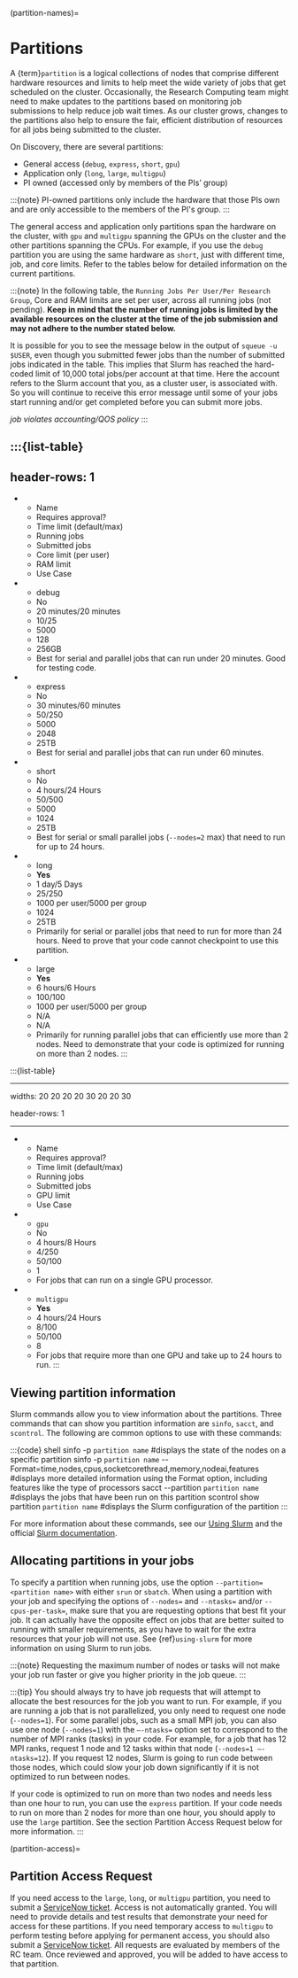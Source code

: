 (partition-names)=
# Partitions

A {term}`partition` is a logical collections of nodes that comprise different hardware resources and limits to help meet the wide variety of jobs that get scheduled on the cluster. Occasionally, the Research Computing team might need to make updates to the partitions based on monitoring job submissions to help reduce job wait times. As our cluster grows, changes to the partitions also help to ensure the fair, efficient distribution of resources for all jobs being submitted to the cluster.

On Discovery, there are several partitions:

- General access (`debug`, `express`, `short`, `gpu`)
- Application only (`long`, `large`, `multigpu`)
- PI owned (accessed only by members of the PIs’ group)

:::{note}
PI-owned partitions only include the hardware that those PIs own and are only accessible to the members of the PI's group.
:::

The general access and application only partitions span the hardware on the cluster, with `gpu` and `multigpu` spanning the GPUs on the cluster and the other partitions spanning the CPUs. For example, if you use the `debug` partition you are using the same hardware as `short`, just with different time, job, and core limits. Refer to the tables below for detailed information on the current partitions.

:::{note}
In the following table, the `Running Jobs Per User/Per Research Group`, Core and RAM limits are set per user, across all running jobs (not pending). **Keep in mind that the number of running jobs is limited by the available resources on the cluster at the time of the job submission and may not adhere to the number stated below.**

It is possible for you to see the message below in the output of `squeue -u $USER`, even though you submitted fewer jobs than the number of submitted jobs indicated in the table. This implies that Slurm has reached the hard-coded limit of 10,000 total jobs/per account at that time. Here the account refers to the Slurm account that you, as a cluster user, is associated with. So you will continue to receive this error message until some of your jobs start running and/or get completed before you can submit more jobs.

*job violates accounting/QOS policy*
:::

:::{list-table}
---
header-rows: 1
---
* - Name
  - Requires approval?
  - Time limit (default/max)
  - Running jobs
  - Submitted jobs
  - Core limit (per user)
  - RAM limit
  - Use Case
* - debug
  - No
  - 20 minutes/20 minutes
  - 10/25
  - 5000
  - 128
  - 256GB
  - Best for serial and parallel jobs that can run under 20 minutes. Good for testing code.
* - express
  - No
  - 30 minutes/60 minutes
  - 50/250
  - 5000
  - 2048
  - 25TB
  - Best for serial and parallel jobs that can run under 60 minutes.
* - short
  - No
  - 4 hours/24 Hours
  - 50/500
  - 5000
  - 1024
  - 25TB
  - Best for serial or small parallel jobs (``--nodes=2`` max) that need to run for up to 24 hours.
* - long
  - **Yes**
  - 1 day/5 Days
  - 25/250
  - 1000 per user/5000 per group
  - 1024
  - 25TB
  - Primarily for serial or parallel jobs that need to run for more than 24 hours. Need to prove that your code cannot checkpoint to use this partition.
* - large
  - **Yes**
  - 6 hours/6 Hours
  - 100/100
  - 1000 per user/5000 per group
  - N/A
  - N/A
  - Primarily for running parallel jobs that can efficiently use more than 2 nodes. Need to demonstrate that your code is optimized for running on more than 2 nodes.
:::

:::{list-table}

---
widths: 20 20 20 20 30 20 20 30

header-rows: 1

---
* - Name
  - Requires approval?
  - Time limit (default/max)
  - Running jobs
  - Submitted jobs
  - GPU limit
  - Use Case
* - `gpu`
  - No
  - 4 hours/8 Hours
  - 4/250
  - 50/100
  - 1
  - For jobs that can run on a single GPU processor.
* - `multigpu`
  - **Yes**
  - 4 hours/24 Hours
  - 8/100
  - 50/100
  - 8
  - For jobs that require more than one GPU and take up to 24 hours to run.
:::

## Viewing partition information

Slurm commands allow you to view information about the partitions. Three commands that can show you partition information are `sinfo`, `sacct`, and `scontrol`. The following are common options to use with these commands:

:::{code} shell
sinfo -p `partition name` #displays the state of the nodes on a specific partition
sinfo -p `partition name` --Format=time,nodes,cpus,socketcorethread,memory,nodeai,features #displays more detailed information using the Format option, including features like the type of processors
sacct --partition `partition name` #displays the jobs that have been run on this partition
scontrol show partition `partition name` #displays the Slurm configuration of the partition
:::

For more information about these commands, see our [Using Slurm] and the official [Slurm documentation].

## Allocating partitions in your jobs

To specify a partition when running jobs, use the option `--partition=<partition name>` with either `srun` or `sbatch`. When using a partition with your job and specifying the options of `--nodes=` and `--ntasks=` and/or `--cpus-per-task=`, make sure that you are requesting options that best fit your job. It can actually have the opposite effect on jobs that are better suited to running with smaller requirements, as you have to wait for the extra resources that your job will not use. See {ref}`using-slurm` for more information on using Slurm to run jobs.

:::{note}
Requesting the maximum number of nodes or tasks will not make your job run faster or give you higher priority in the job queue.
:::

:::{tip}
You should always try to have job requests that will attempt to allocate the best resources for the job you want to run. For example, if you are running a job that is not parallelized, you only need to request one node (`--nodes=1`). For some parallel jobs, such as a small MPI job, you can also use one node (`--nodes=1`) with the `–-ntasks=` option set to correspond to the number of MPI ranks (tasks) in your code. For example, for a job that has 12 MPI ranks, request 1 node and 12 tasks within that node (`--nodes=1 –-ntasks=12`). If you request 12 nodes, Slurm is going to run code between those nodes, which could slow your job down significantly if it is not optimized to run between nodes.

If your code is optimized to run on more than two nodes and needs less than one hour to run, you can use the `express` partition. If your code needs to run on more than 2 nodes for more than one hour, you should apply to use the `large` partition. See the section Partition Access Request below for more information.
:::

(partition-access)=

## Partition Access Request

If you need access to the `large`, `long`, or `multigpu` partition, you need to submit a [ServiceNow ticket]. Access is not automatically granted. You will need to provide details and test results that demonstrate your need for access for these partitions. If you need temporary access to `multigpu` to perform testing before applying for permanent access, you should also submit a [ServiceNow ticket]. All requests are evaluated by members of the RC team. Once reviewed and approved, you will be added to have access to that partition.

[ServiceNow ticket]: https://bit.ly/NURC-PartitionAccess
[Slurm documentation]: https://slurm.schedmd.com/
[Using Slurm]: https://rc-docs.northeastern.edu/en/latest/using-discovery/slurm.html
